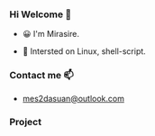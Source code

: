 ### Hi Welcome 👋

- 😀 I'm Mirasire.

<!--Xiamen University Tan Kah Kee College.-->

- 💫 Intersted on Linux, shell-script.


### Contact me 📫 

  <!--- [mirasire.xyz](https://mirasire.xyz/about/)-->
  - <mes2dasuan@outlook.com>

### Project

<!--- [build your own x](https://github.com/Mirasire/build-your-own-x)-->
<!--- ~~[Life-In-TKK](https://www.github.com/Mirasire/life-in-tkk)~~-->

